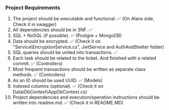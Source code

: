 ### Project Requirements

1. The project should be executable and functional. ✅
   (On Alans side, Check it in swagger)
2. All dependencies should be in 3NF. ✅
3. SQL + NoSQL (if possible). ✅ (Postgre + MongoDB)
4. Data should be encrypted. ✅
   (Check it on "Service\EncryptionService.cs", JwtService and AuthAndShelter folder)
5. SQL queries should be united into transactions. ✅
6. Each task should be related to the ticket. And finished with a related commit. ✅ (Controllers)
7. Most frequent transactions should be written as separate class methods. ✅ (Controllers)
8. As an ID should be used UUID. ✅ (Models)
9. Indexed columns (optional). ✅
   (Check it on Data\DbContext\AppDbContext.cs)
10. Project dependencies and execution/operation instructions should be written into readme.md. ✅ (Check it in README.MD)
